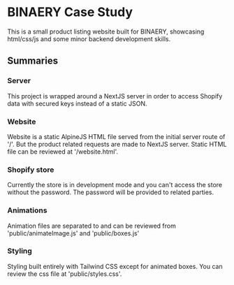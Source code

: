 # BINAERY Case Study
This is a small product listing website built for BINAERY, showcasing html/css/js and some minor backend development skills.

## Summaries

### Server
This project is wrapped around a NextJS server in order to access Shopify data with secured keys instead of a static JSON. 

### Website
Website is a static AlpineJS HTML file served from the initial server route of '/'. But the product related requests are made to NextJS server. Static HTML file can be reviewed at '/website.html'.

### Shopify store
Currently the store is in development mode and you can't access the store without the password. The password will be provided to related parties.

### Animations
Animation files are separated to and can be reviewed from 'public/animateImage.js' and 'public/boxes.js'

### Styling
Styling built entirely with Tailwind CSS except for animated boxes. You can review the css file at 'public/styles.css'.